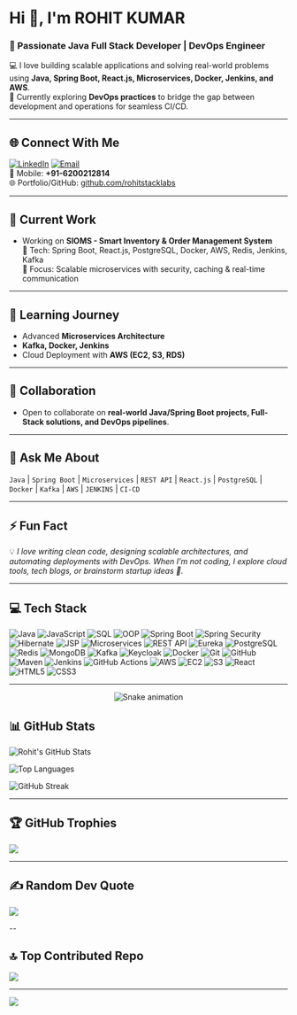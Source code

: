 # Hi 👋, I'm ROHIT KUMAR  
### 🚀 Passionate Java Full Stack Developer | DevOps Engineer  

💻 I love building scalable applications and solving real-world problems using **Java, Spring Boot, React.js, Microservices, Docker, Jenkins, and AWS**.  
🔧 Currently exploring **DevOps practices** to bridge the gap between development and operations for seamless CI/CD.  

---

## 🌐 Connect With Me  
[![LinkedIn](https://img.shields.io/badge/LinkedIn-%230077B5.svg?logo=linkedin&logoColor=white)](https://linkedin.com/in/rohit-kumar-899582374) [![Email](https://img.shields.io/badge/Email-D14836?logo=gmail&logoColor=white)](mailto:rohitksingh887@gmail.com)  
📱 Mobile: **+91-6200212814**  
🌐 Portfolio/GitHub: [github.com/rohitstacklabs](https://github.com/rohitstacklabs)  

---

## 🔭 Current Work
- Working on **SIOMS - Smart Inventory & Order Management System**  
   🔹 Tech: Spring Boot, React.js, PostgreSQL, Docker, AWS, Redis, Jenkins, Kafka  
   🔹 Focus: Scalable microservices with security, caching & real-time communication  

---

## 🌱 Learning Journey
- Advanced **Microservices Architecture**  
- **Kafka, Docker, Jenkins**  
- Cloud Deployment with **AWS (EC2, S3, RDS)**  

---

## 👯 Collaboration
- Open to collaborate on **real-world Java/Spring Boot projects, Full-Stack solutions, and DevOps pipelines**.  

---

## 💬 Ask Me About
`Java` | `Spring Boot` | `Microservices` | `REST API` | `React.js` | `PostgreSQL` | `Docker` | `Kafka` | `AWS`  | `JENKINS` | `CI-CD`

---

## ⚡ Fun Fact
💡 *I love writing clean code, designing scalable architectures, and automating deployments with DevOps. When I’m not coding, I explore cloud tools, tech blogs, or brainstorm startup ideas 🚀.*  

---

## 💻 Tech Stack
![Java](https://img.shields.io/badge/Java-F7DF1E?style=for-the-badge&logo=openjdk&logoColor=black) ![JavaScript](https://img.shields.io/badge/JavaScript-F7E017?style=for-the-badge&logo=javascript&logoColor=black) ![SQL](https://img.shields.io/badge/SQL-003B57?style=for-the-badge&logo=postgresql&logoColor=white) ![OOP](https://img.shields.io/badge/OOP-000000?style=for-the-badge&logo=java&logoColor=white) ![Spring Boot](https://img.shields.io/badge/SpringBoot-6DB33F?style=for-the-badge&logo=springboot&logoColor=white) ![Spring Security](https://img.shields.io/badge/Spring%20Security-6DB33F?style=for-the-badge&logo=springsecurity&logoColor=white) ![Hibernate](https://img.shields.io/badge/Hibernate-59666C?style=for-the-badge&logo=hibernate&logoColor=white) ![JSP](https://img.shields.io/badge/JSP-007396?style=for-the-badge&logo=java&logoColor=white) ![Microservices](https://img.shields.io/badge/Microservices-FF6F00?style=for-the-badge&logo=spring&logoColor=white) ![REST API](https://img.shields.io/badge/REST%20API-005571?style=for-the-badge&logo=postman&logoColor=white) ![Eureka](https://img.shields.io/badge/Eureka-4285F4?style=for-the-badge&logo=spring&logoColor=white) ![PostgreSQL](https://img.shields.io/badge/PostgreSQL-316192?style=for-the-badge&logo=postgresql&logoColor=white) ![Redis](https://img.shields.io/badge/Redis-DD0031?style=for-the-badge&logo=redis&logoColor=white) ![MongoDB](https://img.shields.io/badge/MongoDB-4ea94b?style=for-the-badge&logo=mongodb&logoColor=white) ![Kafka](https://img.shields.io/badge/Kafka-231F20?style=for-the-badge&logo=apachekafka&logoColor=white) ![Keycloak](https://img.shields.io/badge/Keycloak-000000?style=for-the-badge&logo=keycloak&logoColor=white) ![Docker](https://img.shields.io/badge/Docker-2496ED?style=for-the-badge&logo=docker&logoColor=white) ![Git](https://img.shields.io/badge/Git-F05033?style=for-the-badge&logo=git&logoColor=white) ![GitHub](https://img.shields.io/badge/GitHub-121011?style=for-the-badge&logo=github&logoColor=white) ![Maven](https://img.shields.io/badge/Maven-C71A36?style=for-the-badge&logo=apachemaven&logoColor=white) ![Jenkins](https://img.shields.io/badge/Jenkins-D24939?style=for-the-badge&logo=jenkins&logoColor=white) ![GitHub Actions](https://img.shields.io/badge/GitHub%20Actions-2671E5?style=for-the-badge&logo=githubactions&logoColor=white) ![AWS](https://img.shields.io/badge/AWS-232F3E?style=for-the-badge&logo=amazonaws&logoColor=white)  ![EC2](https://img.shields.io/badge/AWS%20EC2-FF9900?style=for-the-badge&logo=amazonec2&logoColor=white) ![S3](https://img.shields.io/badge/AWS%20S3-569A31?style=for-the-badge&logo=amazons3&logoColor=white) ![React](https://img.shields.io/badge/React-20232A?style=for-the-badge&logo=react&logoColor=61DAFB) ![HTML5](https://img.shields.io/badge/HTML5-E34F26?style=for-the-badge&logo=html5&logoColor=white) ![CSS3](https://img.shields.io/badge/CSS3-1572B6?style=for-the-badge&logo=css3&logoColor=white)  

---

<!-- Snake Game Repo View -->
<div align="center">
  <img src="https://profile-readme-generator.com/assets/snake.svg" alt="Snake animation" />
</div>



## 📊 GitHub Stats
![Rohit's GitHub Stats](https://github-readme-stats.vercel.app/api?username=rohitstacklabs&show_icons=true&theme=tokyonight)  

![Top Languages](https://github-readme-stats.vercel.app/api/top-langs/?username=rohitstacklabs&layout=compact&theme=tokyonight)  

![GitHub Streak](https://github-readme-streak-stats.herokuapp.com/?user=rohitstacklabs&theme=tokyonight)  

---

## 🏆 GitHub Trophies
![](https://github-profile-trophy.vercel.app/?username=rohitstacklabs&theme=radical&no-frame=false&no-bg=true&margin-w=4)

---

## ✍️ Random Dev Quote
![](https://quotes-github-readme.vercel.app/api?type=horizontal&theme=radical)

--

## 🔝 Top Contributed Repo
![](https://github-contributor-stats.vercel.app/api?username=rohitstacklabs&limit=5&theme=dark&combine_all_yearly_contributions=true)  

---

[![](https://visitcount.itsvg.in/api?id=rohitstacklabs&icon=0&color=0)](https://visitcount.itsvg.in)  
